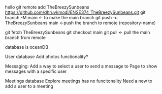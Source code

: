 hello
git remote add TheBreezySunbeans https://github.com/dhruvkmodi/ENSE374_TheBreezySunbeans.git
git branch -M main <- to make the main branch
git push -u TheBreezySunbeans main <-push the branch to remote (repository-name)

git fetch TheBreezySunbeans
git checkout main 
git pull    <- pull the main branch from remote

database is oceanDB

User database
    Add photos functionality?

Messaging:
    Add a way to select a user to send a message to
    Page to show messages with a specific user
    
Meetings database
    Explore meetings has no funcitonality 
    Need a new to add a user to a meeting
